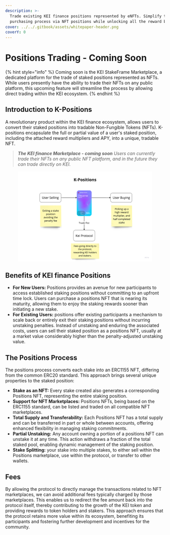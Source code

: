 ```yaml
---
description: >-
  Trade existing KEI finance positions represented by eNFTs. Simplify the
  purchasing process via NFT positions while unlocking all the reward benefits.
cover: ../../.gitbook/assets/whitepaper-header.png
coverY: 0
---
```


# Positions Trading - Coming Soon

{% hint style="info" %}
Coming soon is the KEI StakeFrame Marketplace, a dedicated platform for the trade of staked positions represented as NFTs. While users presently have the ability to trade their NFTs on any public platform, this upcoming feature will streamline the process by allowing direct trading within the KEI ecosystem.
{% endhint %}

## **Introduction to K-Positions**

A revolutionary product within the KEI finance ecosystem, allows users to convert their staked positions into tradable Non-Fungible Tokens (NFTs). K-positions encapsulate the full or partial value of a user's staked position, including the attached reward multipliers and APY, into a unique, tradable NFT.

> _**The KEI finance Marketplace - coming soon** Users can currently trade their NFTs on any public NFT platform, and in the future they can trade directly on KEI._

<figure><img src="../../.gitbook/assets/image (5).png" alt=""><figcaption></figcaption></figure>

## **Benefits of KEI finance Positions**

* **For New Users:** Positions provides an avenue for new participants to access established staking positions without committing to an upfront time lock. Users can purchase a positions NFT that is nearing its maturity, allowing them to enjoy the staking rewards sooner than initiating a new stake.
* **For Existing Users:** positions offer existing participants a mechanism to scale back or entirely exit their staking positions without incurring unstaking penalties. Instead of unstaking and enduring the associated costs, users can sell their staked position as a positions NFT, usually at a market value considerably higher than the penalty-adjusted unstaking value.

## **The Positions Process**

The positions process converts each stake into an ERC1155 NFT, differing from the common ERC20 standard. This approach brings several unique properties to the staked position:

* **Stake as an NFT:** Every stake created also generates a corresponding Positions NFT, representing the entire staking position.
* **Support for NFT Marketplaces:** Positions NFTs, being based on the ERC1155 standard, can be listed and traded on all compatible NFT marketplaces.
* **Total Supply and Transferability:** Each Positions NFT has a total supply and can be transferred in part or whole between accounts, offering enhanced flexibility in managing staking commitments.
* **Partial Unstaking:** Any account owning a portion of a positions NFT can unstake it at any time. This action withdraws a fraction of the total staked pool, enabling dynamic management of the staking position.
* **Stake Splitting:** your stake into multiple stakes, to either sell within the Positions marketplace, use within the protocol, or transfer to other wallets.

## Fees

By allowing the protocol to directly manage the transactions related to NFT marketplaces, we can avoid additional fees typically charged by those marketplaces. This enables us to redirect the fee amount back into the protocol itself, thereby contributing to the growth of the KEI token and providing rewards to token holders and stakers. This approach ensures that the protocol retains more value within its ecosystem, benefiting its participants and fostering further development and incentives for the community.

